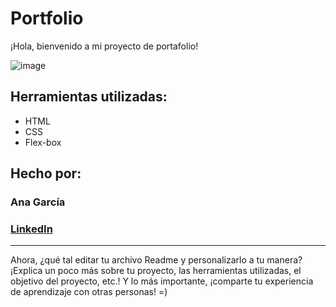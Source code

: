# Portfolio

¡Hola, bienvenido a mi proyecto de portafolio!

![image](https://github.com/user-attachments/assets/c49b93a8-7fe8-49cb-b9fc-bc7fe4216a30)

## Herramientas utilizadas:

* HTML
* CSS
* Flex-box

## Hecho por:

### Ana García

### [LinkedIn](https://www.linkedin.com/school/aluracursos/)

---

Ahora, ¿qué tal editar tu archivo Readme y personalizarlo a tu manera? ¡Explica un poco más sobre tu proyecto, las herramientas utilizadas, el objetivo del proyecto, etc.! Y lo más importante, ¡comparte tu experiencia de aprendizaje con otras personas! =)
